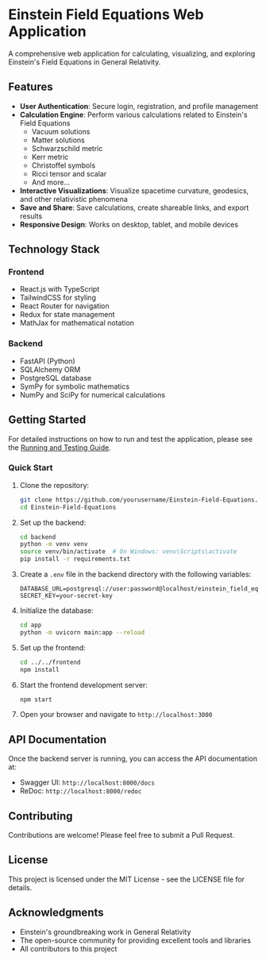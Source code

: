 # Einstein Field Equations Web Application

A comprehensive web application for calculating, visualizing, and exploring Einstein's Field Equations in General Relativity.

## Features

- **User Authentication**: Secure login, registration, and profile management
- **Calculation Engine**: Perform various calculations related to Einstein's Field Equations
  - Vacuum solutions
  - Matter solutions
  - Schwarzschild metric
  - Kerr metric
  - Christoffel symbols
  - Ricci tensor and scalar
  - And more...
- **Interactive Visualizations**: Visualize spacetime curvature, geodesics, and other relativistic phenomena
- **Save and Share**: Save calculations, create shareable links, and export results
- **Responsive Design**: Works on desktop, tablet, and mobile devices

## Technology Stack

### Frontend
- React.js with TypeScript
- TailwindCSS for styling
- React Router for navigation
- Redux for state management
- MathJax for mathematical notation

### Backend
- FastAPI (Python)
- SQLAlchemy ORM
- PostgreSQL database
- SymPy for symbolic mathematics
- NumPy and SciPy for numerical calculations

## Getting Started

For detailed instructions on how to run and test the application, please see the [Running and Testing Guide](RUNNING_AND_TESTING.md).

### Quick Start

1. Clone the repository:
   ```bash
   git clone https://github.com/yourusername/Einstein-Field-Equations.git
   cd Einstein-Field-Equations
   ```

2. Set up the backend:
   ```bash
   cd backend
   python -m venv venv
   source venv/bin/activate  # On Windows: venv\Scripts\activate
   pip install -r requirements.txt
   ```

3. Create a `.env` file in the backend directory with the following variables:
   ```
   DATABASE_URL=postgresql://user:password@localhost/einstein_field_equations
   SECRET_KEY=your-secret-key
   ```

4. Initialize the database:
   ```bash
   cd app
   python -m uvicorn main:app --reload
   ```

5. Set up the frontend:
   ```bash
   cd ../../frontend
   npm install
   ```

6. Start the frontend development server:
   ```bash
   npm start
   ```

7. Open your browser and navigate to `http://localhost:3000`

## API Documentation

Once the backend server is running, you can access the API documentation at:
- Swagger UI: `http://localhost:8000/docs`
- ReDoc: `http://localhost:8000/redoc`

## Contributing

Contributions are welcome! Please feel free to submit a Pull Request.

## License

This project is licensed under the MIT License - see the LICENSE file for details.

## Acknowledgments

- Einstein's groundbreaking work in General Relativity
- The open-source community for providing excellent tools and libraries
- All contributors to this project